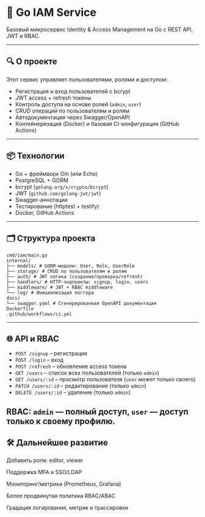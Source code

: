# 🚀 Go IAM Service

Базовый микросервис Identity & Access Management на Go с REST API, JWT и RBAC.

---

## 🔍 О проекте
Этот сервис управляет пользователями, ролями и доступом:

- Регистрация и вход пользователей с bcrypt
- JWT access + refresh токены
- Контроль доступа на основе ролей (`admin`, `user`)
- CRUD операций по пользователям и ролям
- Автодокументация через Swagger/OpenAPI
- Контейнеризация (Docker) и базовая CI-конфигурация (GitHub Actions)

---
## 📦 Технологии

- Go + фреймворк Gin (или Echo)
- PostgreSQL + GORM
- bcrypt (`golang.org/x/crypto/bcrypt`)
- JWT (`github.com/golang-jwt/jwt`)
- Swagger-аннотации
- Тестирование (httptest + testify)
- Docker, GitHub Actions
---
## 🗂 Структура проекта
```
cmd/iam/main.go
internal/
├── models/ # GORM-модели: User, Role, UserRole
├── storage/ # CRUD по пользователям и ролям
├── auth/ # JWT логика (создание/проверка/refresh)
├── handlers/ # HTTP-эндпоинты: signup, login, users
├── middleware/ # JWT + RBAC middleware
└── log/ # Инициализация логгера
docs/
└── swagger.yaml # Сгенерированная OpenAPI документация
Dockerfile
.github/workflows/ci.yml
```
---
## 🌐 API и RBAC

- `POST /signup` – регистрация
- `POST /login` – вход
- `POST /refresh` – обновление access токена
- `GET /users` – список всех пользователей (только `admin`)
- `GET /users/:id` – просмотр пользователя (`user` может только своего)
- `PATCH /users/:id` – редактирование (только `admin`)
- `DELETE /users/:id` – удаление (только `admin`)

RBAC: `admin` — полный доступ, `user` — доступ только к своему профилю.
---
## 🛠 Дальнейшее развитие
Добавить роли: editor, viewer

Поддержка MFA и SSO/LDAP

Мониторинг/метрики (Prometheus, Grafana)

Более продвинутая политика RBAC/ABAC

Градация логирования, метрик и трассировки

